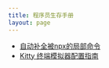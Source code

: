 ```yaml
---
title: 程序员生存手册
layout: page
---
```


- [自动补全被npx的局部命令](coder_manual/source/coder_manual/Autocomplete%20cmd%20invoked%20by%20npx)
- [Kitty 终端模拟器配置指南](coder_manual/source/coder_manual/Kitty%20Terminal)
